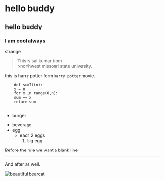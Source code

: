 # hello buddy
## hello buddy
### I am cool always
str**a**nge
>This is sai kumar from <br> >northwest missouri state university.

this is harry potter form ``harry potter`` movie.

```
    def sumIt(n):
    x = 0
    for x in range(0,n):
    sum += x
    return sum
    
```

* burger
- beverage
- egg
    - each 2 eggs
        1. big egg



Before the rule we want a blank line

---

And after as well.        

![beautiful bearcat](C:\Users\s544723\Desktop\bearcat.jpg)
